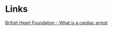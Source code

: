 # Links
[British Heart Foundation - What is a cardiac arrest](https://www.youtube.com/watch?v=7lMiXJH_bw4)